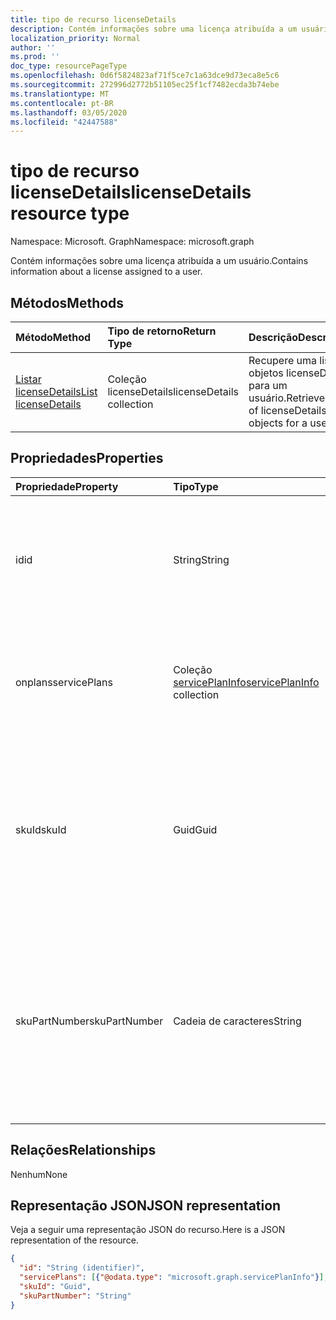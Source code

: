 ```yaml
---
title: tipo de recurso licenseDetails
description: Contém informações sobre uma licença atribuída a um usuário.
localization_priority: Normal
author: ''
ms.prod: ''
doc_type: resourcePageType
ms.openlocfilehash: 0d6f5824823af71f5ce7c1a63dce9d73eca8e5c6
ms.sourcegitcommit: 272996d2772b51105ec25f1cf7482ecda3b74ebe
ms.translationtype: MT
ms.contentlocale: pt-BR
ms.lasthandoff: 03/05/2020
ms.locfileid: "42447588"
---
```

# <a name="licensedetails-resource-type"></a><span data-ttu-id="c3eb1-103">tipo de recurso licenseDetails</span><span class="sxs-lookup"><span data-stu-id="c3eb1-103">licenseDetails resource type</span></span>

<span data-ttu-id="c3eb1-104">Namespace: Microsoft. Graph</span><span class="sxs-lookup"><span data-stu-id="c3eb1-104">Namespace: microsoft.graph</span></span>

<span data-ttu-id="c3eb1-105">Contém informações sobre uma licença atribuída a um usuário.</span><span class="sxs-lookup"><span data-stu-id="c3eb1-105">Contains information about a license assigned to a user.</span></span>

## <a name="methods"></a><span data-ttu-id="c3eb1-106">Métodos</span><span class="sxs-lookup"><span data-stu-id="c3eb1-106">Methods</span></span>

| <span data-ttu-id="c3eb1-107">Método</span><span class="sxs-lookup"><span data-stu-id="c3eb1-107">Method</span></span>           | <span data-ttu-id="c3eb1-108">Tipo de retorno</span><span class="sxs-lookup"><span data-stu-id="c3eb1-108">Return Type</span></span>    |<span data-ttu-id="c3eb1-109">Descrição</span><span class="sxs-lookup"><span data-stu-id="c3eb1-109">Description</span></span>|
|:---------------|:--------|:----------|
|[<span data-ttu-id="c3eb1-110">Listar licenseDetails</span><span class="sxs-lookup"><span data-stu-id="c3eb1-110">List licenseDetails</span></span>](../api/user-list-licensedetails.md) | <span data-ttu-id="c3eb1-111">Coleção licenseDetails</span><span class="sxs-lookup"><span data-stu-id="c3eb1-111">licenseDetails collection</span></span> |<span data-ttu-id="c3eb1-112">Recupere uma lista de objetos licenseDetails para um usuário.</span><span class="sxs-lookup"><span data-stu-id="c3eb1-112">Retrieve a list of licenseDetails objects for a user.</span></span>|

<!--|[Get licenseDetails](../api/licensedetails-get.md) | licenseDetails |Read properties and relationships of a licenseDetails object.|-->

## <a name="properties"></a><span data-ttu-id="c3eb1-113">Propriedades</span><span class="sxs-lookup"><span data-stu-id="c3eb1-113">Properties</span></span>
| <span data-ttu-id="c3eb1-114">Propriedade</span><span class="sxs-lookup"><span data-stu-id="c3eb1-114">Property</span></span>     | <span data-ttu-id="c3eb1-115">Tipo</span><span class="sxs-lookup"><span data-stu-id="c3eb1-115">Type</span></span>   |<span data-ttu-id="c3eb1-116">Descrição</span><span class="sxs-lookup"><span data-stu-id="c3eb1-116">Description</span></span>|
|:---------------|:--------|:----------|
|<span data-ttu-id="c3eb1-117">id</span><span class="sxs-lookup"><span data-stu-id="c3eb1-117">id</span></span>|<span data-ttu-id="c3eb1-118">String</span><span class="sxs-lookup"><span data-stu-id="c3eb1-118">String</span></span>| <span data-ttu-id="c3eb1-119">O identificador exclusivo do objeto de detalhes da licença.</span><span class="sxs-lookup"><span data-stu-id="c3eb1-119">The unique identifier for the license detail object.</span></span> <span data-ttu-id="c3eb1-120">Somente leitura, chave, não anulável</span><span class="sxs-lookup"><span data-stu-id="c3eb1-120">Read-only, Key, Not nullable</span></span> |
|<span data-ttu-id="c3eb1-121">onplans</span><span class="sxs-lookup"><span data-stu-id="c3eb1-121">servicePlans</span></span>|<span data-ttu-id="c3eb1-122">Coleção [servicePlanInfo](serviceplaninfo.md)</span><span class="sxs-lookup"><span data-stu-id="c3eb1-122">[servicePlanInfo](serviceplaninfo.md) collection</span></span>| <span data-ttu-id="c3eb1-123">Informações sobre os planos de serviço atribuídos com a licença.</span><span class="sxs-lookup"><span data-stu-id="c3eb1-123">Information about the service plans assigned with the license.</span></span> <span data-ttu-id="c3eb1-124">Somente leitura, não nulo</span><span class="sxs-lookup"><span data-stu-id="c3eb1-124">Read-only, Not nullable</span></span> |
|<span data-ttu-id="c3eb1-125">skuId</span><span class="sxs-lookup"><span data-stu-id="c3eb1-125">skuId</span></span>|<span data-ttu-id="c3eb1-126">Guid</span><span class="sxs-lookup"><span data-stu-id="c3eb1-126">Guid</span></span>| <span data-ttu-id="c3eb1-127">Identificador exclusivo (GUID) do serviço SKU.</span><span class="sxs-lookup"><span data-stu-id="c3eb1-127">Unique identifier (GUID) for the service SKU.</span></span> <span data-ttu-id="c3eb1-128">Igual à propriedade skuId no objeto [SubscribedSku](subscribedsku.md) relacionado.</span><span class="sxs-lookup"><span data-stu-id="c3eb1-128">Equal to the skuId property on the related [SubscribedSku](subscribedsku.md) object.</span></span> <span data-ttu-id="c3eb1-129">Somente leitura</span><span class="sxs-lookup"><span data-stu-id="c3eb1-129">Read-only</span></span> |
|<span data-ttu-id="c3eb1-130">skuPartNumber</span><span class="sxs-lookup"><span data-stu-id="c3eb1-130">skuPartNumber</span></span>|<span data-ttu-id="c3eb1-131">Cadeia de caracteres</span><span class="sxs-lookup"><span data-stu-id="c3eb1-131">String</span></span>| <span data-ttu-id="c3eb1-132">Nome de exibição SKU exclusivo.</span><span class="sxs-lookup"><span data-stu-id="c3eb1-132">Unique SKU display name.</span></span> <span data-ttu-id="c3eb1-133">Igual ao skuPartNumber no objeto [SubscribedSku](subscribedsku.md) relacionado; por exemplo: "AAD_Premium".</span><span class="sxs-lookup"><span data-stu-id="c3eb1-133">Equal to the skuPartNumber on the related [SubscribedSku](subscribedsku.md) object; for example: "AAD_Premium".</span></span> <span data-ttu-id="c3eb1-134">Somente leitura</span><span class="sxs-lookup"><span data-stu-id="c3eb1-134">Read-only</span></span> |

## <a name="relationships"></a><span data-ttu-id="c3eb1-135">Relações</span><span class="sxs-lookup"><span data-stu-id="c3eb1-135">Relationships</span></span>
<span data-ttu-id="c3eb1-136">Nenhum</span><span class="sxs-lookup"><span data-stu-id="c3eb1-136">None</span></span>

## <a name="json-representation"></a><span data-ttu-id="c3eb1-137">Representação JSON</span><span class="sxs-lookup"><span data-stu-id="c3eb1-137">JSON representation</span></span>
<span data-ttu-id="c3eb1-138">Veja a seguir uma representação JSON do recurso.</span><span class="sxs-lookup"><span data-stu-id="c3eb1-138">Here is a JSON representation of the resource.</span></span>

<!-- {
  "blockType": "resource",
  "baseType": "microsoft.graph.entity",
  "optionalProperties": [

  ],
  "@odata.type": "microsoft.graph.licenseDetails"
}-->

```json
{
  "id": "String (identifier)",
  "servicePlans": [{"@odata.type": "microsoft.graph.servicePlanInfo"}],
  "skuId": "Guid",
  "skuPartNumber": "String"
}

```

<!-- uuid: 8fcb5dbc-d5aa-4681-8e31-b001d5168d79
2015-10-25 14:57:30 UTC -->
<!-- {
  "type": "#page.annotation",
  "description": "licenseDetails resource",
  "keywords": "",
  "section": "documentation",
  "tocPath": ""
}-->
